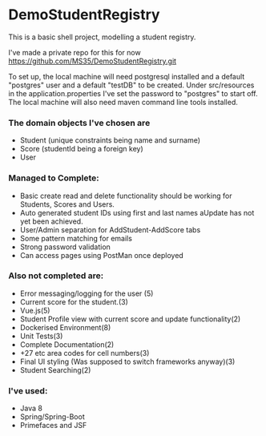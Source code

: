 # DemoStudentRegistry

This is a basic shell project, modelling a student registry.

I've made a private repo for this for now https://github.com/MS35/DemoStudentRegistry.git

To set up, the local machine will need postgresql installed and a default "postgres" user  and a default "testDB" to be created.
Under src/resources in the application.properties I've set the password to "postgres" to start off.
The local machine will also need maven command line tools installed.

### The domain objects I've chosen are  
 - Student (unique constraints being name and surname)  
 - Score (studentId being a foreign key)  
 - User  

### Managed to Complete:
 - Basic create read and delete functionality should be working for Students, Scores and Users.  
 - Auto generated student IDs using first and last names aUpdate has not yet been achieved.  
 - User/Admin separation for AddStudent-AddScore tabs  
 - Some pattern matching for emails  
 - Strong password validation  
 - Can access pages using PostMan once deployed  

### Also not completed are:
 - Error messaging/logging for the user (5)  
 - Current score for the student.(3)  
 - Vue.js(5)  
 - Student Profile view with current score and update functionality(2)  
 - Dockerised Environment(8)  
 - Unit Tests(3)  
 - Complete Documentation(2)  
 - +27 etc area codes for cell numbers(3)  
 - Final UI styling (Was supposed to switch frameworks anyway)(3)  
 - Student Searching(2)  


### I've used:
 - Java 8  
 - Spring/Spring-Boot  
 - Primefaces and JSF  
